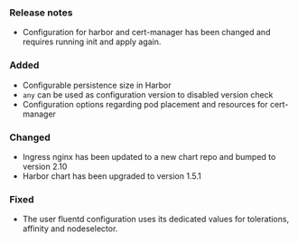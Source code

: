 ### Release notes

- Configuration for harbor and cert-manager has been changed and requires running init and apply again.

### Added

- Configurable persistence size in Harbor
- `any` can be used as configuration version to disabled version check
- Configuration options regarding pod placement and resources for cert-manager

### Changed

- Ingress nginx has been updated to a new chart repo and bumped to version 2.10
- Harbor chart has been upgraded to version 1.5.1

### Fixed

- The user fluentd configuration uses its dedicated values for tolerations, affinity and nodeselector.
